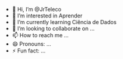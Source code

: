 - 👋 Hi, I’m @JrTeleco
- 👀 I’m interested in Aprender
- 🌱 I’m currently learning Ciência de Dados
- 💞️ I’m looking to collaborate on ...
- 📫 How to reach me ...
- 😄 Pronouns: ...
- ⚡ Fun fact: ...

<!---
JrTeleco/JrTeleco is a ✨ special ✨ repository because its `README.md` (this file) appears on your GitHub profile.
You can click the Preview link to take a look at your changes.
--->
